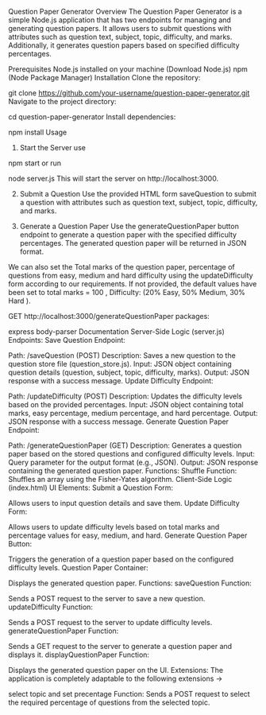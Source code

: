 Question Paper Generator
Overview
The Question Paper Generator is a simple Node.js application that has two endpoints for managing and generating question papers. It allows users to submit questions with attributes such as question text, subject, topic, difficulty, and marks. Additionally, it generates question papers based on specified difficulty percentages.

Prerequisites
Node.js installed on your machine (Download Node.js)
npm (Node Package Manager)
Installation
Clone the repository:

git clone https://github.com/your-username/question-paper-generator.git
Navigate to the project directory:

cd question-paper-generator
Install dependencies:

npm install
Usage
1. Start the Server
use

npm start
or run

node server.js
This will start the server on http://localhost:3000.

2. Submit a Question
Use the provided HTML form saveQuestion to submit a question with attributes such as question text, subject, topic, difficulty, and marks.

3. Generate a Question Paper
Use the generateQuestionPaper button endpoint to generate a question paper with the specified difficulty percentages. The generated question paper will be returned in JSON format.

We can also set the Total marks of the question paper, percentage of questions from easy, medium and hard difficulty using the updateDifficulty form according to our requirements. If not provided, the default values have been set to total marks = 100 , Difficulty: (20% Easy, 50% Medium, 30% Hard ).

GET http://localhost:3000/generateQuestionPaper
packages:

express
body-parser
Documentation
Server-Side Logic (server.js)
Endpoints:
Save Question Endpoint:

Path: /saveQuestion (POST)
Description: Saves a new question to the question store file (question_store.js).
Input: JSON object containing question details (question, subject, topic, difficulty, marks).
Output: JSON response with a success message.
Update Difficulty Endpoint:

Path: /updateDifficulty (POST)
Description: Updates the difficulty levels based on the provided percentages.
Input: JSON object containing total marks, easy percentage, medium percentage, and hard percentage.
Output: JSON response with a success message.
Generate Question Paper Endpoint:

Path: /generateQuestionPaper (GET)
Description: Generates a question paper based on the stored questions and configured difficulty levels.
Input: Query parameter for the output format (e.g., JSON).
Output: JSON response containing the generated question paper.
Functions:
Shuffle Function:
Shuffles an array using the Fisher-Yates algorithm.
Client-Side Logic (index.html)
UI Elements:
Submit a Question Form:

Allows users to input question details and save them.
Update Difficulty Form:

Allows users to update difficulty levels based on total marks and percentage values for easy, medium, and hard.
Generate Question Paper Button:

Triggers the generation of a question paper based on the configured difficulty levels.
Question Paper Container:

Displays the generated question paper.
Functions:
saveQuestion Function:

Sends a POST request to the server to save a new question.
updateDifficulty Function:

Sends a POST request to the server to update difficulty levels.
generateQuestionPaper Function:

Sends a GET request to the server to generate a question paper and displays it.
displayQuestionPaper Function:

Displays the generated question paper on the UI.
Extensions:
The application is completely adaptable to the following extensions ->

select topic and set precentage Function:
Sends a POST request to select the required percentage of questions from the selected topic.
